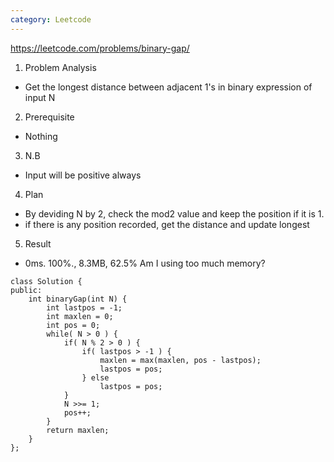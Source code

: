 ```yaml
---
category: Leetcode
---
```


https://leetcode.com/problems/binary-gap/

1. Problem Analysis
  - Get the longest distance between adjacent 1's in binary expression of input N
  
2. Prerequisite
  - Nothing

3. N.B
  - Input will be positive always

4. Plan
  - By deviding N by 2, check the mod2 value and keep the position if it is 1.
  - if there is any position recorded, get the distance and update longest

5. Result
  - 0ms. 100%., 8.3MB, 62.5% Am I using too much memory?
  
```
class Solution {
public:
    int binaryGap(int N) {
        int lastpos = -1;
        int maxlen = 0;
        int pos = 0;
        while( N > 0 ) {
            if( N % 2 > 0 ) {
                if( lastpos > -1 ) {
                    maxlen = max(maxlen, pos - lastpos);
                    lastpos = pos;
                } else
                    lastpos = pos;
            }
            N >>= 1;
            pos++;
        }
        return maxlen;
    }
};
```
